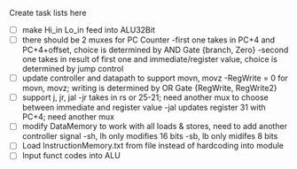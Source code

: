 Create task lists here

* [ ] make Hi_in Lo_in feed into ALU32Bit
* [ ] there should be 2 muxes for PC Counter
  -first one takes in PC+4 and PC+4+offset,  choice is determined by AND Gate {branch, Zero}
  -second one takes in result of first one and  immediate/register value, choice is determined by jump control
* [ ] update controller and datapath to support movn, movz
  -RegWrite = 0 for movn, movz; writing is determined by OR Gate {RegWrite, RegWrite2}
* [ ] support j, jr, jal
  -jr takes in rs or 25-21; need another mux to   choose between immediate and register value
  -jal updates register 31 with PC+4; need   another mux
* [ ] modify DataMemory to work with all loads & stores, need to add another controller signal
  -sh, lh only modifies 16 bits
  -sb, lb only midifes 8 bits
* [ ] Load InstructionMemory.txt from file instead of hardcoding into module
* [ ] Input funct codes into ALU
